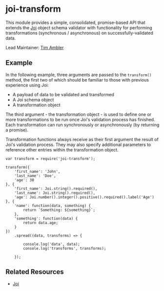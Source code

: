 # joi-transform

This module provides a simple, consolidated, promise-based API that extends the [Joi](https://github.com/hapijs/joi) object schema validator with functionality for performing transformations (synchronous / asynchronous) on successfully-validated data.

Lead Maintainer: [Tim Ambler](https://github.com/tkambler)

## Example

In the following example, three arguments are passed to the `transform()` method, the first two of which should be familiar to those with previous experience using Joi:

- A payload of data to be validated and transformed
- A Joi schema object
- A transformation object

The third argument - the transformation object - is used to define one or more transformations to be run once Joi's validation process has finished. Each transformation can run synchronously or asynchronously (by returning a promise).

Transformation functions always receive as their first argument the result of Joi's validation process. They may also specify additional parameters to reference other entries within the transformation object.

```
var transform = require('joi-transform');

transform({
    'first_name': 'John',
    'last_name': 'Doe',
    'age': 30
}, {
    'first_name': Joi.string().required(),
    'last_name': Joi.string().required(),
    'age': Joi.number().integer().positive().required().label('Age')
}, {
    'name': function(data, something) {
        return `Something: ${something}`;
    },
    'something': function(data) {
        return data.age;
    }
})
    .spread((data, transforms) => {

        console.log('data', data);
        console.log('transforms', transforms);

    });
```

## Related Resources

- [Joi](https://github.com/hapijs/joi)